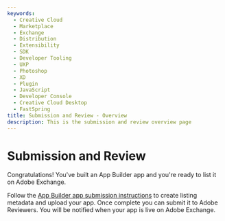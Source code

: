 ```yaml
---
keywords:
  - Creative Cloud
  - Marketplace
  - Exchange
  - Distribution
  - Extensibility
  - SDK
  - Developer Tooling
  - UXP
  - Photoshop
  - XD
  - Plugin
  - JavaScript
  - Developer Console
  - Creative Cloud Desktop
  - FastSpring
title: Submission and Review - Overview
description: This is the submission and review overview page
---
```


# Submission and Review

Congratulations! You've built an App Builder app and you're ready to list it on Adobe Exchange.

Follow the [App Builder app submission instructions](./app-builder-submission.md) to create listing metadata and upload your app. Once complete you can submit it to Adobe Reviewers. You will be notified when your app is live on Adobe Exchange.
